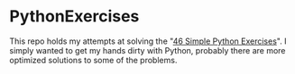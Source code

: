 PythonExercises
===============
This repo holds my attempts at solving the "[46 Simple Python Exercises](http://www.ling.gu.se/~lager/python_exercises.html)".
I simply wanted to get my hands dirty with Python, probably there are more optimized solutions to some of the problems.
